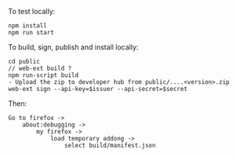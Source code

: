 To test locally:
```
npm install
npm run start
```

To build, sign, publish and install locally:
```
cd public
// web-ext build ?
npm run-script build
- Upload the zip to developer hub from public/....<version>.zip
web-ext sign --api-key=$issuer --api-secret=$secret
```

Then:

```
Go to firefox -> 
    about:debugging -> 
        my firefox -> 
            load temporary addong ->
                select build/manifest.json
``` 

